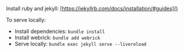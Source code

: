 Install ruby and jekyll: [https://jekyllrb.com/docs/installation/#guides]()

To serve locally:

- Install dependencies: `bundle install`
- Install webrick: `bundle add webrick`
- Serve locally: `bundle exec jekyll serve --livereload`



